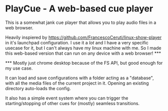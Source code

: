 # PlayCue - A web-based cue player

This is a somewhat jank cue player that allows you to play audio files in a web browser.

Heavily inspiered by https://github.com/FrancescoCeruti/linux-show-player in it's launchpad configuration. I use it a *lot* and I have a very specific usecase for it, but I can't always have my linux machine with me. So I made this web-based version that can run on any device with a web browser! ***

*** Mostly just chrome desktop because of the FS API, but good enough for my use case.

It can load and save configurations with a folder acting as a "database", with all the media files of the current project in it. Opening an existing directory auto-loads the config.

It also has a simple event system where you can trigger the starting/stopping of other cues for (mostly) seamless transitions.

